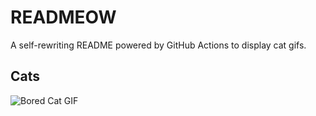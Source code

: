 # READMEOW

A self-rewriting README powered by GitHub Actions to display cat gifs.

## Cats

![Bored Cat GIF](https://media3.giphy.com/media/v1.Y2lkPTlhY2QwMmRhN2w4ZXBua2JhaDZ3OWM4ejJrZWc5c2o2OWVqeDNmeGhoNmFpYzB2diZlcD12MV9naWZzX3NlYXJjaCZjdD1n/mlvseq9yvZhba/200.gif)
